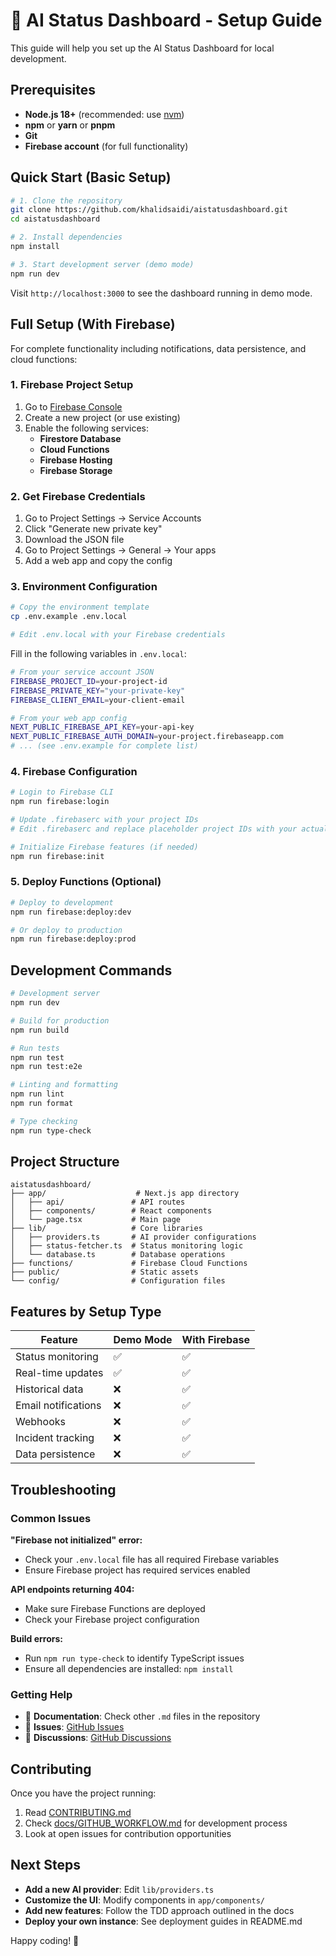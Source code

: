 # 🚀 AI Status Dashboard - Setup Guide

This guide will help you set up the AI Status Dashboard for local development.

## Prerequisites

- **Node.js 18+** (recommended: use [nvm](https://github.com/nvm-sh/nvm))
- **npm** or **yarn** or **pnpm**
- **Git**
- **Firebase account** (for full functionality)

## Quick Start (Basic Setup)

```bash
# 1. Clone the repository
git clone https://github.com/khalidsaidi/aistatusdashboard.git
cd aistatusdashboard

# 2. Install dependencies
npm install

# 3. Start development server (demo mode)
npm run dev
```

Visit `http://localhost:3000` to see the dashboard running in demo mode.

## Full Setup (With Firebase)

For complete functionality including notifications, data persistence, and cloud functions:

### 1. Firebase Project Setup

1. Go to [Firebase Console](https://console.firebase.google.com/)
2. Create a new project (or use existing)
3. Enable the following services:
   - **Firestore Database**
   - **Cloud Functions**
   - **Firebase Hosting**
   - **Firebase Storage**

### 2. Get Firebase Credentials

1. Go to Project Settings → Service Accounts
2. Click "Generate new private key"
3. Download the JSON file
4. Go to Project Settings → General → Your apps
5. Add a web app and copy the config

### 3. Environment Configuration

```bash
# Copy the environment template
cp .env.example .env.local

# Edit .env.local with your Firebase credentials
```

Fill in the following variables in `.env.local`:

```bash
# From your service account JSON
FIREBASE_PROJECT_ID=your-project-id
FIREBASE_PRIVATE_KEY="your-private-key"
FIREBASE_CLIENT_EMAIL=your-client-email

# From your web app config
NEXT_PUBLIC_FIREBASE_API_KEY=your-api-key
NEXT_PUBLIC_FIREBASE_AUTH_DOMAIN=your-project.firebaseapp.com
# ... (see .env.example for complete list)
```

### 4. Firebase Configuration

```bash
# Login to Firebase CLI
npm run firebase:login

# Update .firebaserc with your project IDs
# Edit .firebaserc and replace placeholder project IDs with your actual ones

# Initialize Firebase features (if needed)
npm run firebase:init
```

### 5. Deploy Functions (Optional)

```bash
# Deploy to development
npm run firebase:deploy:dev

# Or deploy to production
npm run firebase:deploy:prod
```

## Development Commands

```bash
# Development server
npm run dev

# Build for production
npm run build

# Run tests
npm run test
npm run test:e2e

# Linting and formatting
npm run lint
npm run format

# Type checking
npm run type-check
```

## Project Structure

```
aistatusdashboard/
├── app/                    # Next.js app directory
│   ├── api/               # API routes
│   ├── components/        # React components
│   └── page.tsx           # Main page
├── lib/                   # Core libraries
│   ├── providers.ts       # AI provider configurations
│   ├── status-fetcher.ts  # Status monitoring logic
│   └── database.ts        # Database operations
├── functions/             # Firebase Cloud Functions
├── public/                # Static assets
└── config/                # Configuration files
```

## Features by Setup Type

| Feature             | Demo Mode | With Firebase |
| ------------------- | --------- | ------------- |
| Status monitoring   | ✅        | ✅            |
| Real-time updates   | ✅        | ✅            |
| Historical data     | ❌        | ✅            |
| Email notifications | ❌        | ✅            |
| Webhooks            | ❌        | ✅            |
| Incident tracking   | ❌        | ✅            |
| Data persistence    | ❌        | ✅            |

## Troubleshooting

### Common Issues

**"Firebase not initialized" error:**

- Check your `.env.local` file has all required Firebase variables
- Ensure Firebase project has required services enabled

**API endpoints returning 404:**

- Make sure Firebase Functions are deployed
- Check your Firebase project configuration

**Build errors:**

- Run `npm run type-check` to identify TypeScript issues
- Ensure all dependencies are installed: `npm install`

### Getting Help

- 📖 **Documentation**: Check other `.md` files in the repository
- 🐛 **Issues**: [GitHub Issues](https://github.com/khalidsaidi/aistatusdashboard/issues)
- 💬 **Discussions**: [GitHub Discussions](https://github.com/khalidsaidi/aistatusdashboard/discussions)

## Contributing

Once you have the project running:

1. Read [CONTRIBUTING.md](CONTRIBUTING.md)
2. Check [docs/GITHUB_WORKFLOW.md](docs/GITHUB_WORKFLOW.md) for development process
3. Look at open issues for contribution opportunities

## Next Steps

- **Add a new AI provider**: Edit `lib/providers.ts`
- **Customize the UI**: Modify components in `app/components/`
- **Add new features**: Follow the TDD approach outlined in the docs
- **Deploy your own instance**: See deployment guides in README.md

Happy coding! 🎉

